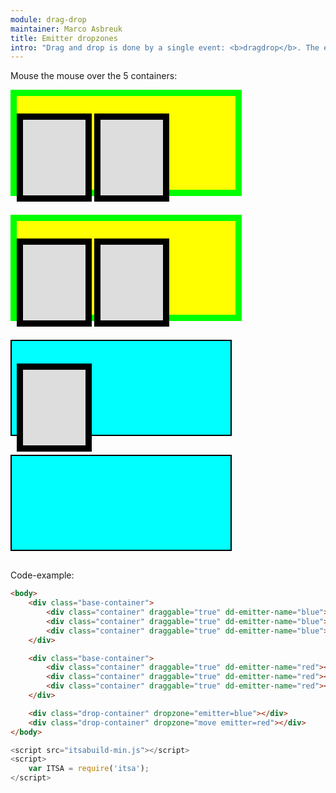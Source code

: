 ```yaml
---
module: drag-drop
maintainer: Marco Asbreuk
title: Emitter dropzones
intro: "Drag and drop is done by a single event: <b>dragdrop</b>. The eventobject notifies you when the drag has finished. You can inspect the Promise e.drag.then for this purpose. You can also be notified on drag-move by setting a callback-function through: <b>e.setOnDrag(callbackFn)</b>. Draggable HtmlElements have the attribute: <b>draggable=\"true\"</b>"
---
```


<style type="text/css">
    .base-container {
        margin-bottom: 30px;
        width: 350px;
        height: 150px;
        background-color: #FF0;
        border: solid 10px #0F0;
    }
    .drop-container {
        margin-bottom: 30px;
        width: 350px;
        height: 150px;
        border: solid 2px #000;
        background-color: #0FF;
    }
    .container {
        text-align: center;
        margin: 2em 0;
        padding-top: 1.5em;
        height: 100px;
        width: 100px;
        background-color: #ddd;
        border: solid 10px #000;
        display: inline-block;
        *display: inline;
        *zoom: 1;
        -webkit-touch-callout: none;
        -webkit-user-select: none;
        -khtml-user-select: none;
        -moz-user-select: none;
        -ms-user-select: none;
        user-select: none;
        cursor: default;
    }
    .dropactive {
        opacity: 0.6;
        filter: alpha(opacity=60); /* For IE8 and earlier */
        border: dotted 2px #000;
    }
    .container.dd-dragging {
        background-color: #0F0;
    }

</style>

Mouse the mouse over the 5 containers:

<div class="base-container">
    <div class="container" draggable="true" dd-emitter-name="blue"></div>
    <div class="container" draggable="true" dd-emitter-name="blue"></div>
    <div class="container" draggable="true" dd-emitter-name="blue"></div>
</div>

<div class="base-container">
    <div class="container" draggable="true" dd-emitter-name="red"></div>
    <div class="container" draggable="true" dd-emitter-name="red"></div>
    <div class="container" draggable="true" dd-emitter-name="red"></div>
</div>

<div class="drop-container" dropzone="emitter=blue"></div>
<div class="drop-container" dropzone="move emitter=red"></div>


<p class="spaced">Code-example:</p>

```html
<body>
    <div class="base-container">
        <div class="container" draggable="true" dd-emitter-name="blue"></div>
        <div class="container" draggable="true" dd-emitter-name="blue"></div>
        <div class="container" draggable="true" dd-emitter-name="blue"></div>
    </div>

    <div class="base-container">
        <div class="container" draggable="true" dd-emitter-name="red"></div>
        <div class="container" draggable="true" dd-emitter-name="red"></div>
        <div class="container" draggable="true" dd-emitter-name="red"></div>
    </div>

    <div class="drop-container" dropzone="emitter=blue"></div>
    <div class="drop-container" dropzone="move emitter=red"></div>
</body>
```

```js
<script src="itsabuild-min.js"></script>
<script>
    var ITSA = require('itsa');
</script>
```

<script src="../../dist/itsabuild.js"></script>
<script>
    var ITSA = require('itsa');
</script>
